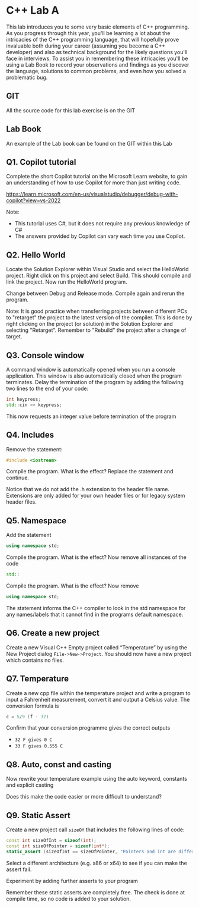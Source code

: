 # C++ Lab A

This lab introduces you to some very basic elements of C++ programming. As you progress through this year, you'll be learning a lot about the intricacies of the C++ programming language, that will hopefully prove invaluable both during your career (assuming you become a C++ developer) and also as technical background for the likely questions you'll face in interviews.
To assist you in remembering these intricacies you'll be using a Lab Book to record your observations and findings as you discover the language, solutions to common problems, and even how you solved a problematic bug.

## GIT

All the source code for this lab exercise is on the GIT

## Lab Book

An example of the Lab book can be found on the GIT within this Lab

## Q1. Copilot tutorial

Complete the short Copilot tutorial on the Microsoft Learn website, to gain an understanding of how to use Copilot for more than just writing code.

<https://learn.microsoft.com/en-us/visualstudio/debugger/debug-with-copilot?view=vs-2022>

Note:

- This tutorial uses C#, but it does not require any previous knowledge of C#
- The answers provided by Copilot can vary each time you use Copilot.

## Q2. Hello World

Locate the Solution Explorer within Visual Studio and select the HelloWorld project. Right click on this project and select Build. This should compile and link the project. Now run the HelloWorld program.

Change between Debug and Release mode. Compile again and rerun the program.

Note: It is good practice when transferring projects between different PCs to "retarget" the project to the latest version of the compiler.  This is done by right clicking on the project (or solution) in the Solution Explorer and selecting "Retarget".  Remember to "Rebuild" the project after a change of target.

## Q3. Console window

A command window is automatically opened when you run a console application. This window is also automatically closed when the program terminates. Delay the termination of the program by adding the following two lines to the end of your code:

```c++
int keypress;
std::cin >> keypress;
```

This now requests an integer value before termination of the program

## Q4. Includes

Remove the statement:

```c++
#include <iostream>
```

Compile the program. What is the effect? Replace the statement and continue.

Notice that we do not add the .h extension to the header file name.  Extensions are only added for your own header files or for legacy system header files.

## Q5. Namespace

Add the statement

```c++
using namespace std;
```

Compile the program. What is the effect?
Now remove all instances of the code

```c++
std::
```

Compile the program. What is the effect?
Now remove

```c++
using namespace std;
```

The statement informs the C++ compiler to look in the std namespace for any names/labels that it cannot find in the programs default namespace.

## Q6. Create a new project

Create a new Visual C++ Empty project called “Temperature” by using the New Project dialog `File->New->Project`.
You should now have a new project which contains no files.

## Q7. Temperature

Create a new cpp file within the temperature project and write a program to input a Fahrenheit measurement, convert it and output a Celsius value. The conversion formula is

```c++
c = 5/9 (f - 32)
```

Confirm that your conversion programme gives the correct outputs

- `32 F gives 0 C`
- `33 F gives 0.555 C`

## Q8. Auto, const and casting

Now rewrite your temperature example using the auto keyword, constants and explicit casting

Does this make the code easier or more difficult to understand?

## Q9. Static Assert

Create a new project call `sizeOf` that includes the following lines of code:

```c++
const int sizeOfInt = sizeof(int);
const int sizeOfPointer = sizeof(int*);
static_assert (sizeOfInt == sizeOfPointer, "Pointers and int are different sizes");
```

Select a different architecture (e.g. x86 or x64) to see if you can make the assert fail.

Experiment by adding further asserts to your program

Remember these static asserts are completely free.  The check is done at compile time, so no code is added to your solution.
